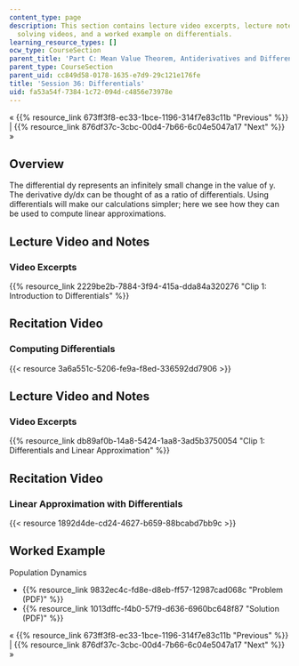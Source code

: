 ```yaml
---
content_type: page
description: This section contains lecture video excerpts, lecture notes, problem
  solving videos, and a worked example on differentials.
learning_resource_types: []
ocw_type: CourseSection
parent_title: 'Part C: Mean Value Theorem, Antiderivatives and Differential Equations'
parent_type: CourseSection
parent_uid: cc849d58-0178-1635-e7d9-29c121e176fe
title: 'Session 36: Differentials'
uid: fa53a54f-7384-1c72-094d-c4856e73978e
---
```


« {{% resource_link 673ff3f8-ec33-1bce-1196-314f7e83c11b "Previous" %}} | {{% resource_link 876df37c-3cbc-00d4-7b66-6c04e5047a17 "Next" %}} »

Overview
--------

The differential dy represents an infinitely small change in the value of y. The derivative dy/dx can be thought of as a ratio of differentials. Using differentials will make our calculations simpler; here we see how they can be used to compute linear approximations.

Lecture Video and Notes
-----------------------

### Video Excerpts

{{% resource_link 2229be2b-7884-3f94-415a-dda84a320276 "Clip 1: Introduction to Differentials" %}}

Recitation Video
----------------

### Computing Differentials

{{< resource 3a6a551c-5206-fe9a-f8ed-336592dd7906 >}}

Lecture Video and Notes
-----------------------

### Video Excerpts

{{% resource_link db89af0b-14a8-5424-1aa8-3ad5b3750054 "Clip 1: Differentials and Linear Approximation" %}}

Recitation Video
----------------

### Linear Approximation with Differentials

{{< resource 1892d4de-cd24-4627-b659-88bcabd7bb9c >}}

Worked Example
--------------

Population Dynamics

*   {{% resource_link 9832ec4c-fd8e-d8eb-ff57-12987cad068c "Problem (PDF)" %}}
*   {{% resource_link 1013dffc-f4b0-57f9-d636-6960bc648f87 "Solution (PDF)" %}}

« {{% resource_link 673ff3f8-ec33-1bce-1196-314f7e83c11b "Previous" %}} | {{% resource_link 876df37c-3cbc-00d4-7b66-6c04e5047a17 "Next" %}} »